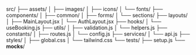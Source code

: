 src/
├── assets/
│   ├── images/
│   ├── icons/
│   └── fonts/
├── components/
│   ├── common/
│   ├── forms/
│   └── sections/
├── layouts/
│   ├── MainLayout.jsx
│   └── AuthLayout.jsx
├── hooks/
│   └── useBooking.js
├── utils/
│   ├── validation.js
│   └── helpers.js
├── constants/
│   ├── routes.js
│   └── config.js
├── services/
│   └── api.js
├── styles/
│   ├── global.css
│   └── tailwind.css
└── tests/
    ├── setup.js
    └── __mocks__/